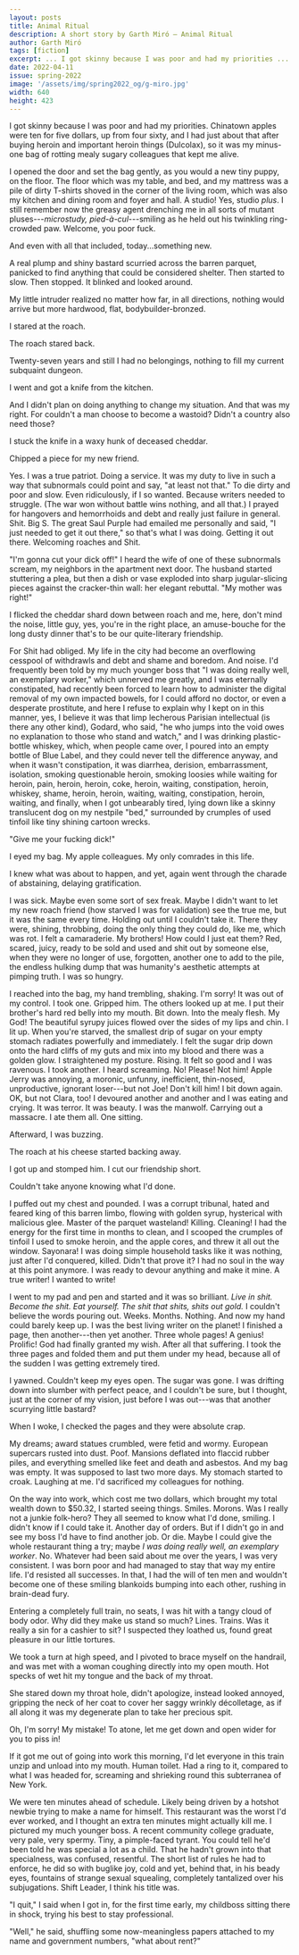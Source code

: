 ```yaml
---
layout: posts
title: Animal Ritual
description: A short story by Garth Miró – Animal Ritual
author: Garth Miró
tags: [fiction]
excerpt: ... I got skinny because I was poor and had my priorities ...
date: 2022-04-11
issue: spring-2022
image: '/assets/img/spring2022_og/g-miro.jpg'
width: 640
height: 423
---
```


I got skinny because I was poor and had my priorities. Chinatown apples
were ten for five dollars, up from four sixty, and I had just about that
after buying heroin and important heroin things (Dulcolax), so it was my
minus-one bag of rotting mealy sugary colleagues that kept me alive.

I opened the door and set the bag gently, as you would a new tiny puppy,
on the floor. The floor which was my table, and bed, and my mattress was
a pile of dirty T-shirts shoved in the corner of the living room, which
was also my kitchen and dining room and foyer and hall. A studio! Yes,
studio *plus*. I still remember now the greasy agent drenching me in all
sorts of mutant pluses---*microstudy, pied-à-cul*---smiling as he held
out his twinkling ring-crowded paw. Welcome, you poor fuck.

And even with all that included, today...something new.

A real plump and shiny bastard scurried across the barren parquet,
panicked to find anything that could be considered shelter. Then started
to slow. Then stopped. It blinked and looked around.

My little intruder realized no matter how far, in all directions,
nothing would arrive but more hardwood, flat, bodybuilder-bronzed.

I stared at the roach.

The roach stared back.

Twenty-seven years and still I had no belongings, nothing to fill my
current subquaint dungeon.

I went and got a knife from the kitchen.

And I didn't plan on doing anything to change my situation. And that was
my right. For couldn't a man choose to become a wastoid? Didn't a
country also need those?

I stuck the knife in a waxy hunk of deceased cheddar.

Chipped a piece for my new friend.

Yes. I was a true patriot. Doing a service. It was my duty to live in
such a way that subnormals could point and say, "at least not that." To
die dirty and poor and slow. Even ridiculously, if I so wanted. Because
writers needed to struggle. (The war won without battle wins nothing,
and all that.) I prayed for hangovers and hemorrhoids and debt and
really just failure in general. Shit. Big S. The great Saul Purple had
emailed me personally and said, "I just needed to get it out there," so
that's what I was doing. Getting it out there. Welcoming roaches and
Shit.

"I'm gonna cut your dick off!" I heard the wife of one of these
subnormals scream, my neighbors in the apartment next door. The husband
started stuttering a plea, but then a dish or vase exploded into sharp
jugular-slicing pieces against the cracker-thin wall: her elegant
rebuttal. "My mother was right!"

I flicked the cheddar shard down between roach and me, here, don't mind
the noise, little guy, yes, you're in the right place, an amuse-bouche
for the long dusty dinner that's to be our quite-literary friendship.

For Shit had obliged. My life in the city had become an overflowing
cesspool of withdrawls and debt and shame and boredom. And noise. I'd
frequently been told by my much younger boss that "I was doing really
well, an exemplary worker," which unnerved me greatly, and I was
eternally constipated, had recently been forced to learn how to
administer the digital removal of my own impacted bowels, for I could
afford no doctor, or even a desperate prostitute, and here I refuse to
explain why I kept on in this manner, yes, I believe it was that limp
lecherous Parisian intellectual (is there any other kind), Godard, who
said, "he who jumps into the void owes no explanation to those who stand
and watch," and I was drinking plastic-bottle whiskey, which, when
people came over, I poured into an empty bottle of Blue Label, and they
could never tell the difference anyway, and when it wasn't constipation,
it was diarrhea, derision, embarrassment, isolation, smoking
questionable heroin, smoking loosies while waiting for heroin, pain,
heroin, heroin, coke, heroin, waiting, constipation, heroin, whiskey,
shame, heroin, heroin, waiting, waiting, constipation, heroin, waiting,
and finally, when I got unbearably tired, lying down like a skinny
translucent dog on my nestpile "bed," surrounded by crumples of used
tinfoil like tiny shining cartoon wrecks.

"Give me your fucking dick!"

I eyed my bag. My apple colleagues. My only comrades in this life.

I knew what was about to happen, and yet, again went through the charade
of abstaining, delaying gratification.

I was sick. Maybe even some sort of sex freak. Maybe I didn't want to
let my new roach friend (how starved I was for validation) see the true
me, but it was the same every time. Holding out until I couldn't take
it. There they were, shining, throbbing, doing the only thing they could
do, like me, which was rot. I felt a camaraderie. My brothers! How could
I just eat them? Red, scared, juicy, ready to be sold and used and shit
out by someone else, when they were no longer of use, forgotten, another
one to add to the pile, the endless hulking dump that was humanity's
aesthetic attempts at pimping truth. I was so hungry.

I reached into the bag, my hand trembling, shaking. I'm sorry! It was
out of my control. I took one. Gripped him. The others looked up at me.
I put their brother's hard red belly into my mouth. Bit down. Into the
mealy flesh. My God! The beautiful syrupy juices flowed over the sides
of my lips and chin. I lit up. When you're starved, the smallest drip of
sugar on your empty stomach radiates powerfully and immediately. I felt
the sugar drip down onto the hard cliffs of my guts and mix into my
blood and there was a golden glow. I straightened my posture. Rising. It
felt so good and I was ravenous. I took another. I heard screaming. No!
Please! Not him! Apple Jerry was annoying, a moronic, unfunny,
inefficient, thin-nosed, unproductive, ignorant loser---but not Joe!
Don't kill him! I bit down again. OK, but not Clara, too! I devoured
another and another and I was eating and crying. It was terror. It was
beauty. I was the manwolf. Carrying out a massacre. I ate them all. One
sitting.

Afterward, I was buzzing.

The roach at his cheese started backing away.

I got up and stomped him. I cut our friendship short.

Couldn't take anyone knowing what I'd done.

I puffed out my chest and pounded. I was a corrupt tribunal, hated and
feared king of this barren limbo, flowing with golden syrup, hysterical
with malicious glee. Master of the parquet wasteland! Killing. Cleaning!
I had the energy for the first time in months to clean, and I scooped
the crumples of tinfoil I used to smoke heroin, and the apple cores, and
threw it all out the window. Sayonara! I was doing simple household
tasks like it was nothing, just after I'd conquered, killed. Didn't that
prove it? I had no soul in the way at this point anymore. I was ready to
devour anything and make it mine. A true writer! I wanted to write!

I went to my pad and pen and started and it was so brilliant. *Live in
shit. Become the shit. Eat yourself. The shit that shits, shits out
gold.* I couldn't believe the words pouring out. Weeks. Months. Nothing.
And now my hand could barely keep up. I was the best living writer on
the planet! I finished a page, then another---then yet another. Three
whole pages! A genius! Prolific! God had finally granted my wish. After
all that suffering. I took the three pages and folded them and put them
under my head, because all of the sudden I was getting extremely tired.

I yawned. Couldn't keep my eyes open. The sugar was gone. I was drifting
down into slumber with perfect peace, and I couldn't be sure, but I
thought, just at the corner of my vision, just before I was out---was
that another scurrying little bastard?

When I woke, I checked the pages and they were absolute crap.

My dreams; award statues crumbled, were fetid and wormy. European
supercars rusted into dust. Poof. Mansions deflated into flaccid rubber
piles, and everything smelled like feet and death and asbestos. And my
bag was empty. It was supposed to last two more days. My stomach started
to croak. Laughing at me. I'd sacrificed my colleagues for nothing.

On the way into work, which cost me two dollars, which brought my total
wealth down to \$50.32, I started seeing things. Smiles. Morons. Was I
really not a junkie folk-hero? They all seemed to know what I'd done,
smiling. I didn't know if I could take it. Another day of orders. But if
I didn't go in and see my boss I'd have to find another job. Or die.
Maybe I could give the whole restaurant thing a try; maybe *I was*
*doing really well, an exemplary worker*. No. Whatever had been said
about me over the years, I was very consistent. I was born poor and had
managed to stay that way my entire life. I'd resisted all successes. In
that, I had the will of ten men and wouldn't become one of these smiling
blankoids bumping into each other, rushing in brain-dead fury.

Entering a completely full train, no seats, I was hit with a tangy cloud
of body odor. Why did they make us stand so much? Lines. Trains. Was it
really a sin for a cashier to sit? I suspected they loathed us, found
great pleasure in our little tortures.

We took a turn at high speed, and I pivoted to brace myself on the
handrail, and was met with a woman coughing directly into my open mouth.
Hot specks of wet hit my tongue and the back of my throat.

She stared down my throat hole, didn't apologize, instead looked
annoyed, gripping the neck of her coat to cover her saggy wrinkly
décolletage, as if all along it was my degenerate plan to take her
precious spit.

Oh, I'm sorry! My mistake! To atone, let me get down and open wider for
you to piss in!

If it got me out of going into work this morning, I'd let everyone in
this train unzip and unload into my mouth. Human toilet. Had a ring to
it, compared to what I was headed for, screaming and shrieking round
this subterranea of New York.

We were ten minutes ahead of schedule. Likely being driven by a hotshot
newbie trying to make a name for himself. This restaurant was the worst
I'd ever worked, and I thought an extra ten minutes might actually kill
me. I pictured my much younger boss. A recent community college
graduate, very pale, very spermy. Tiny, a pimple-faced tyrant. You could
tell he'd been told he was special a lot as a child. That he hadn't
grown into that specialness, was confused, resentful. The short list of
rules he had to enforce, he did so with buglike joy, cold and yet,
behind that, in his beady eyes, fountains of strange sexual squealing,
completely tantalized over his subjugations. Shift Leader, I think his
title was.

"I quit," I said when I got in, for the first time early, my childboss
sitting there in shock, trying his best to stay professional.

"Well," he said, shuffling some now-meaningless papers attached to my
name and government numbers, "what about rent?"